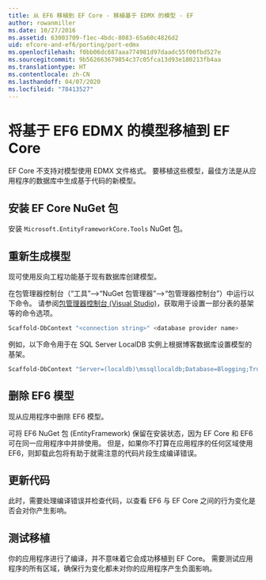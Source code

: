 ```yaml
---
title: 从 EF6 移植到 EF Core - 移植基于 EDMX 的模型 - EF
author: rowanmiller
ms.date: 10/27/2016
ms.assetid: 63003709-f1ec-4bdc-8083-65a60c4826d2
uid: efcore-and-ef6/porting/port-edmx
ms.openlocfilehash: f0bb06dc687aaa774981d97daadc55f00fbd527e
ms.sourcegitcommit: 9b562663679854c37c05fca13d93e180213fb4aa
ms.translationtype: HT
ms.contentlocale: zh-CN
ms.lasthandoff: 04/07/2020
ms.locfileid: "78413527"
---
```

# <a name="porting-an-ef6-edmx-based-model-to-ef-core"></a>将基于 EF6 EDMX 的模型移植到 EF Core

EF Core 不支持对模型使用 EDMX 文件格式。 要移植这些模型，最佳方法是从应用程序的数据库中生成基于代码的新模型。

## <a name="install-ef-core-nuget-packages"></a>安装 EF Core NuGet 包

安装 `Microsoft.EntityFrameworkCore.Tools` NuGet 包。

## <a name="regenerate-the-model"></a>重新生成模型

现可使用反向工程功能基于现有数据库创建模型。

在包管理器控制台（“工具”–>“NuGet 包管理器”–>“包管理器控制台”）中运行以下命令。 请参阅[包管理器控制台 (Visual Studio)](../../core/miscellaneous/cli/powershell.md)，获取用于设置一部分表的基架等的命令选项。

``` powershell
Scaffold-DbContext "<connection string>" <database provider name>
```

例如，以下命令用于在 SQL Server LocalDB 实例上根据博客数据库设置模型的基架。

``` powershell
Scaffold-DbContext "Server=(localdb)\mssqllocaldb;Database=Blogging;Trusted_Connection=True;" Microsoft.EntityFrameworkCore.SqlServer
```

## <a name="remove-ef6-model"></a>删除 EF6 模型

现从应用程序中删除 EF6 模型。

可将 EF6 NuGet 包 (EntityFramework) 保留在安装状态，因为 EF Core 和 EF6 可在同一应用程序中并排使用。 但是，如果你不打算在应用程序的任何区域使用 EF6，则卸载此包将有助于就需注意的代码片段生成编译错误。

## <a name="update-your-code"></a>更新代码

此时，需要处理编译错误并检查代码，以查看 EF6 与 EF Core 之间的行为变化是否会对你产生影响。

## <a name="test-the-port"></a>测试移植

你的应用程序进行了编译，并不意味着它会成功移植到 EF Core。 需要测试应用程序的所有区域，确保行为变化都未对你的应用程序产生负面影响。
